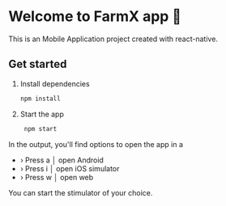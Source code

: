 # Welcome to FarmX app 👋

This is an Mobile Application project created with react-native.

## Get started

1. Install dependencies

   ```bash
   npm install
   ```

2. Start the app

   ```bash
    npm start
   ```

In the output, you'll find options to open the app in a

- › Press a │ open Android
- › Press i │ open iOS simulator
- › Press w │ open web

You can start the stimulator of your choice.
